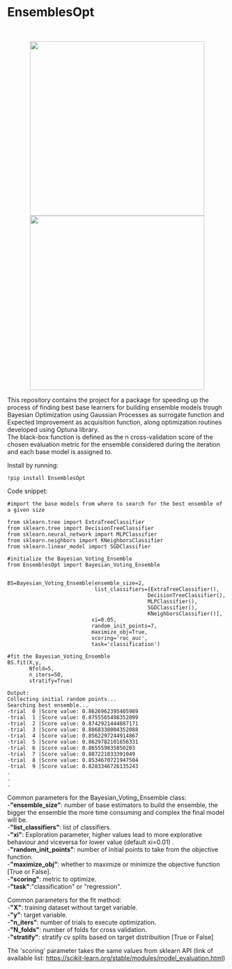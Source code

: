 # EnsemblesOpt 
<br/>



<p align="middle">
  
  <img src="https://user-images.githubusercontent.com/62545181/193418013-ffe15020-43cb-40a6-b230-a8c6136c13a8.gif" width="400" />
  <img src="https://user-images.githubusercontent.com/62545181/193418034-4cdb4aab-0d6d-410b-a648-841999caf560.gif" width="400" /> 
</p>

This repository contains the project for a package for speeding up the process of finding best base learners for building ensemble models trough Bayesian Optimization using Gaussian Processes as surrogate function and Expected Improvement as acquisition function, along optimization routines developed using Optuna library.<br/>
The black-box function is defined as the n cross-validation score of the chosen evaluation metric for the ensemble considered during the iteration and each base model is assigned to.

Install by running:

```
!pip install EnsemblesOpt
```

Code snippet:

```
#import the base models from where to search for the best ensemble of a given size

from sklearn.tree import ExtraTreeClassifier
from sklearn.tree import DecisionTreeClassifier
from sklearn.neural_network import MLPClassifier
from sklearn.neighbors import KNeighborsClassifier
from sklearn.linear_model import SGDClassifier
```


```
#initialize the Bayesian_Voting_Ensemble
from EnsemblesOpt import Bayesian_Voting_Ensemble


BS=Bayesian_Voting_Ensemble(ensemble_size=2,
                            list_classifiers=[ExtraTreeClassifier(),
                                             DecisionTreeClassifier(),
                                             MLPClassifier(),
                                             SGDClassifier(),
                                             KNeighborsClassifier()],
                           xi=0.05,
                           random_init_points=7,
                           maximize_obj=True,
                           scoring='roc_auc',
                           task='classification')
                           
#fit the Bayesian_Voting_Ensemble                         
BS.fit(X,y,
       Nfold=5,
       n_iters=50,
       stratify=True)
       
Output:
Collecting initial random points...
Searching best ensemble...
-trial  0 |Score value: 0.8626962395405989
-trial  1 |Score value: 0.8755565498352099
-trial  2 |Score value: 0.8742921444887171
-trial  3 |Score value: 0.8868338004352088
-trial  4 |Score value: 0.8562297244914867
-trial  5 |Score value: 0.8629782101656331
-trial  6 |Score value: 0.865559835850203
-trial  7 |Score value: 0.887221833391049
-trial  8 |Score value: 0.8534670721947504
-trial  9 |Score value: 0.8283346726135243
.
.
.
```

Common parameters for the Bayesian_Voting_Ensemble class:<br/>
-**"ensemble_size"**: number of base estimators to build the ensemble, the bigger the ensemble the more time consuming and complex the final model will be.<br/>
-**"list_classifiers"**: list of classifiers.<br/>
-**"xi"**: Exploration parameter, higher values lead to more explorative behaviour and viceversa for lower value (default xi=0.01) .<br/>
-**"random_init_points"**: number of initial points to take from the objective function.<br/>
-**"maximize_obj"**: whether to maximize or minimize the objective function [True or False].<br/>
-**"scoring"**: metric to optimize.<br/>
-**"task"**:"classification" or "regression".<br/>

Common parameters for the fit method:<br/>
-**"X"**: training dataset without target variable.<br/>
-**"y"**: target variable.<br/>
-**"n_iters"**: number of trials to execute optimization.<br/>
-**"N_folds"**: number of folds for cross validation.<br/>
-**"stratify"**: stratify cv splits based on target distribuition [True or False]<br/>

The 'scoring' parameter takes the same values from sklearn API (link of available list: https://scikit-learn.org/stable/modules/model_evaluation.html)




